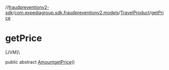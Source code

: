 //[fraudpreventionv2-sdk](../../../index.md)/[com.expediagroup.sdk.fraudpreventionv2.models](../index.md)/[TravelProduct](index.md)/[getPrice](get-price.md)

# getPrice

[JVM]\

public abstract [Amount](../-amount/index.md)[getPrice](get-price.md)()
